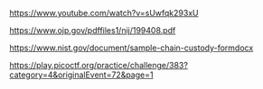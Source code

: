 https://www.youtube.com/watch?v=sUwfqk293xU

https://www.ojp.gov/pdffiles1/nij/199408.pdf

https://www.nist.gov/document/sample-chain-custody-formdocx

https://play.picoctf.org/practice/challenge/383?category=4&originalEvent=72&page=1
